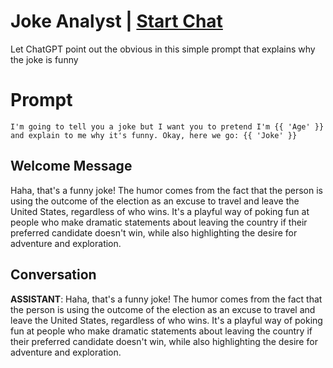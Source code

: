 

# Joke Analyst | [Start Chat](https://gptcall.net/chat.html?data=%7B%22contact%22%3A%7B%22id%22%3A%22KNQWIhcLXB7QYjzrgeWDc%22%2C%22flow%22%3Atrue%7D%7D)
Let ChatGPT point out the obvious in this simple prompt that explains why the joke is funny

# Prompt

```
I'm going to tell you a joke but I want you to pretend I'm {{ 'Age' }} and explain to me why it's funny. Okay, here we go: {{ 'Joke' }}
```

## Welcome Message
Haha, that's a funny joke! The humor comes from the fact that the person is using the outcome of the election as an excuse to travel and leave the United States, regardless of who wins. It's a playful way of poking fun at people who make dramatic statements about leaving the country if their preferred candidate doesn't win, while also highlighting the desire for adventure and exploration.

## Conversation

**ASSISTANT**: Haha, that's a funny joke! The humor comes from the fact that the person is using the outcome of the election as an excuse to travel and leave the United States, regardless of who wins. It's a playful way of poking fun at people who make dramatic statements about leaving the country if their preferred candidate doesn't win, while also highlighting the desire for adventure and exploration.

